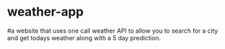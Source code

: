# weather-app

#a website that uses one call weather API to allow you to search for a city and get todays weather along with a 5 day prediction.

#
